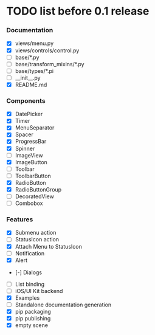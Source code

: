 # TODO list before 0.1 release

### Documentation
- [x] views/menu.py
- [x] views/controls/control.py
- [ ] base/*.py
- [ ] base/transform_mixins/*.py
- [ ] base/types/*.pi
- [ ] \_\_init__.py
- [x] README.md

### Components
- [x] DatePicker
- [x] Timer
- [x] MenuSeparator
- [x] Spacer
- [x] ProgressBar
- [x] Spinner
- [ ] ImageView
- [x] ImageButton
- [ ] Toolbar
- [ ] ToolbarButton
- [x] RadioButton
- [x] RadioButtonGroup
- [ ] DecoratedView
- [ ] Combobox

### Features
- [x] Submenu action
- [ ] StatusIcon action
- [x] Attach Menu to StatusIcon
- [ ] Notification
- [x] Alert
- [-] Dialogs
- [ ] List binding
- [ ] iOS/UI Kit backend
- [x] Examples
- [ ] Standalone documentation generation
- [x] pip packaging
- [x] pip publishing
- [x] empty scene
